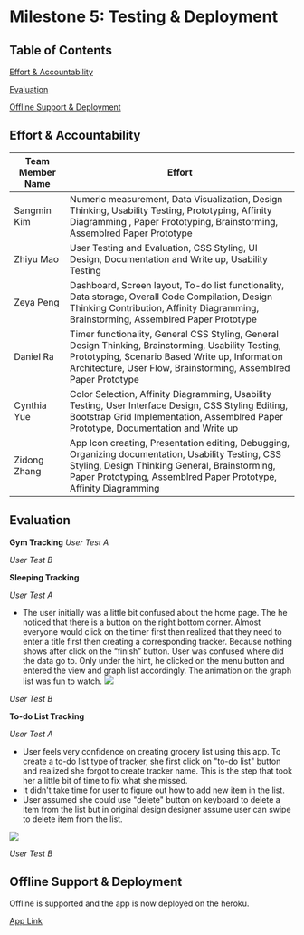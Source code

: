 # Milestone 5: Testing & Deployment

## Table of Contents
[Effort & Accountability](#effort)

<div class=‘page-break’></div>

[Evaluation](#evaluation)

<div class=‘page-break’></div>

[Offline Support & Deployment](#offline)

<div class=‘page-break’></div>





<a name="effort"></a>

## Effort & Accountability


| Team Member Name  | Effort |
| ------------- | ------------- |
| Sangmin Kim | Numeric measurement, Data Visualization, Design Thinking, Usability Testing, Prototyping, Affinity Diagramming  , Paper Prototyping, Brainstorming, Assemblred Paper Prototype  |
| Zhiyu Mao  |  User Testing and Evaluation, CSS Styling, UI Design, Documentation and Write up, Usability Testing|
| Zeya Peng  | Dashboard, Screen layout, To-do list functionality, Data storage, Overall Code Compilation, Design Thinking Contribution, Affinity Diagramming, Brainstorming, Assemblred Paper Prototype  |
| Daniel Ra  | Timer functionality, General CSS Styling, General Design Thinking, Brainstorming, Usability Testing, Prototyping, Scenario Based Write up, Information Architecture, User Flow, Brainstorming, Assemblred Paper Prototype |
| Cynthia Yue  | Color Selection, Affinity Diagramming, Usability Testing, User Interface Design, CSS Styling Editing, Bootstrap Grid Implementation, Assemblred Paper Prototype, Documentation and Write up   |
| Zidong Zhang  | App Icon creating, Presentation editing, Debugging, Organizing documentation, Usability Testing, CSS Styling, Design Thinking General, Brainstorming, Paper Prototyping, Assemblred Paper Prototype, Affinity Diagramming  |

<a name="evaluation"></a>

## Evaluation

**Gym Tracking**
*User Test A*
<div class=‘page-break’></div>


*User Test B*
<div class=‘page-break’></div>

**Sleeping Tracking**

*User Test A*
<div class=‘page-break’></div>

- The user initially was a little bit confused about the home page. The he noticed that there is a button on the right bottom corner.
Almost everyone would click on the timer first then realized that they need to enter a title first then creating a corresponding tracker.
Because nothing shows after click on the “finish” button. User was confused where did the data go to. Only under the hint, he clicked on the menu button and entered the view and graph list accordingly.
The animation on the graph list was fun to watch.
![](https://github.coecis.cornell.edu/info4340-fa2018/jack-and-coke-project/blob/master/documents/milestone5-deployment/evaluation/sleep-timer.jpg)

*User Test B*
<div class=‘page-break’></div>


**To-do List Tracking**

*User Test A*
<div class=‘page-break’></div>

- User feels very confidence on creating grocery list using this app. To create a to-do list type of tracker, she first click on "to-do list" button and realized she forgot to create tracker name. This is the step that took her a little bit of time to fix what she missed. 
- It didn't take time for user to figure out how to add new item in the list.
- User assumed she could use "delete" button on keyboard to delete a item from the list but in original design designer assume user can swipe to delete item from the list.

![](https://github.coecis.cornell.edu/info4340-fa2018/jack-and-coke-project/blob/master/documents/milestone5-deployment/evaluation/todo.jpg)




*User Test B*



<a name="offline"></a>

## Offline Support & Deployment

Offline is supported and the app is now deployed on the heroku.
<div class=‘page-break’></div>

[App Link](http://jackandcoke.herokuapp.com)
